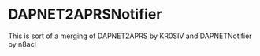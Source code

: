 # DAPNET2APRSNotifier
This is sort of a merging of DAPNET2APRS by KR0SIV and DAPNETNotifier by n8acl
